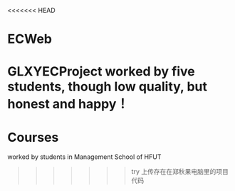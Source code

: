 <<<<<<< HEAD
# ECWeb
GLXYECProject worked by five students, though low quality, but honest and happy！
=======
# Courses
worked by students in Management School of HFUT
>>>>>>> try
>>>>>>> 上传存在在郑秋果电脑里的项目代码
